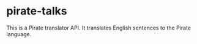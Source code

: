 # pirate-talks
 This is a Pirate translator API. It translates English sentences to the Pirate language.

